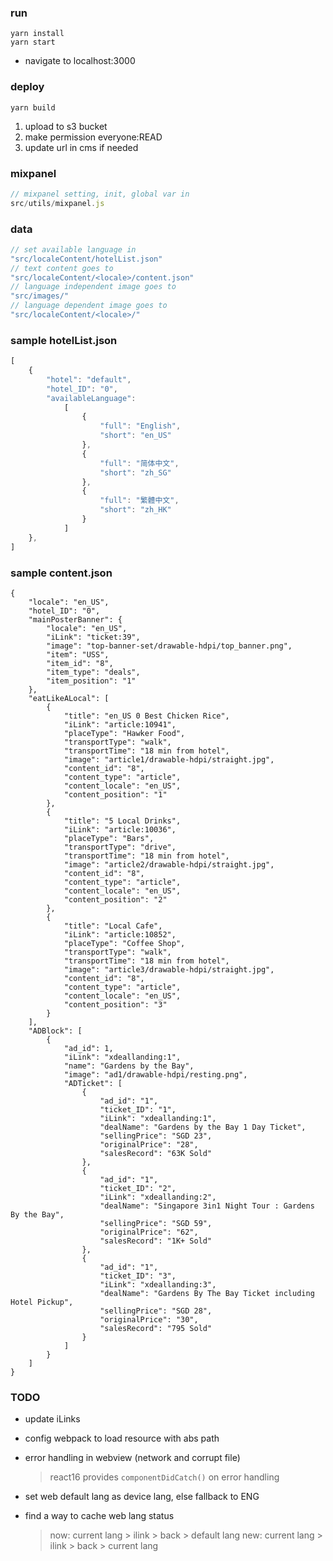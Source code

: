 
### run
```
yarn install
yarn start
```
- navigate to localhost:3000

### deploy
```
yarn build
```
1. upload to s3 bucket
2. make permission everyone:READ
3. update url in cms if needed

### mixpanel

```js
// mixpanel setting, init, global var in
src/utils/mixpanel.js
```

### data

```js
// set available language in
"src/localeContent/hotelList.json"
// text content goes to 
"src/localeContent/<locale>/content.json"
// language independent image goes to
"src/images/"
// language dependent image goes to
"src/localeContent/<locale>/"
```

### sample hotelList.json

```js
[
    {
        "hotel": "default",
        "hotel_ID": "0",
        "availableLanguage": 
            [
                {
                    "full": "English",
                    "short": "en_US"
                },
                {
                    "full": "简体中文",
                    "short": "zh_SG"
                },
                {
                    "full": "繁體中文",
                    "short": "zh_HK"
                }
            ]
    },
]
```



### sample content.json

```
{
    "locale": "en_US",
    "hotel_ID": "0",
    "mainPosterBanner": {
        "locale": "en_US",
        "iLink": "ticket:39",
        "image": "top-banner-set/drawable-hdpi/top_banner.png",
        "item": "USS",
        "item_id": "8",
        "item_type": "deals",
        "item_position": "1"
    },
    "eatLikeALocal": [
        {
            "title": "en_US 0 Best Chicken Rice",
            "iLink": "article:10941",
            "placeType": "Hawker Food",
            "transportType": "walk",
            "transportTime": "18 min from hotel",
            "image": "article1/drawable-hdpi/straight.jpg",
            "content_id": "8",
            "content_type": "article",
            "content_locale": "en_US",
            "content_position": "1"
        },
        {
            "title": "5 Local Drinks",
            "iLink": "article:10036",
            "placeType": "Bars",
            "transportType": "drive",
            "transportTime": "18 min from hotel",
            "image": "article2/drawable-hdpi/straight.jpg",
            "content_id": "8",
            "content_type": "article",
            "content_locale": "en_US",
            "content_position": "2"
        },
        {
            "title": "Local Cafe",
            "iLink": "article:10852",
            "placeType": "Coffee Shop",
            "transportType": "walk",
            "transportTime": "18 min from hotel",
            "image": "article3/drawable-hdpi/straight.jpg",
            "content_id": "8",
            "content_type": "article",
            "content_locale": "en_US",
            "content_position": "3"
        }
    ],
    "ADBlock": [
        {
            "ad_id": 1,
            "iLink": "xdeallanding:1",
            "name": "Gardens by the Bay",
            "image": "ad1/drawable-hdpi/resting.png",
            "ADTicket": [
                {
                    "ad_id": "1",
                    "ticket_ID": "1",
                    "iLink": "xdeallanding:1",
                    "dealName": "Gardens by the Bay 1 Day Ticket",
                    "sellingPrice": "SGD 23",
                    "originalPrice": "28",
                    "salesRecord": "63K Sold"
                },
                {
                    "ad_id": "1",
                    "ticket_ID": "2",
                    "iLink": "xdeallanding:2",
                    "dealName": "Singapore 3in1 Night Tour : Gardens By the Bay",
                    "sellingPrice": "SGD 59",
                    "originalPrice": "62",
                    "salesRecord": "1K+ Sold"
                },
                {
                    "ad_id": "1",
                    "ticket_ID": "3",
                    "iLink": "xdeallanding:3",
                    "dealName": "Gardens By The Bay Ticket including Hotel Pickup",
                    "sellingPrice": "SGD 28",
                    "originalPrice": "30",
                    "salesRecord": "795 Sold"
                }
            ]
        }
    ]
}
```

### TODO
- update iLinks
- config webpack to load resource with abs path
- error handling in webview (network and corrupt file)

    > react16 provides `componentDidCatch()` on error handling
- set web default lang as device lang, else fallback to ENG
- find a way to cache web lang status
    > now: current lang > ilink > back > default lang
    > new: current lang > ilink > back > current lang